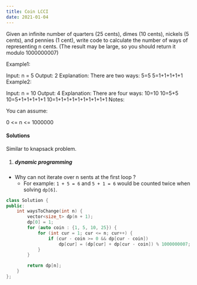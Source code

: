 ```yaml
---
title: Coin LCCI
date: 2021-01-04
---
```

Given an infinite number of quarters (25 cents), dimes (10 cents), nickels (5 cents), and pennies (1 cent), write code to calculate the number of ways of representing n cents. (The result may be large, so you should return it modulo 1000000007)

Example1:

 Input: n = 5
 Output: 2
 Explanation: There are two ways:
5=5
5=1+1+1+1+1
Example2:

 Input: n = 10
 Output: 4
 Explanation: There are four ways:
10=10
10=5+5
10=5+1+1+1+1+1
10=1+1+1+1+1+1+1+1+1+1
Notes:

You can assume:

0 <= n <= 1000000


#### Solutions

Similar to knapsack problem.

1. ##### dynamic programming

- Why can not iterate over n sents at the first loop ?
    - For example: `1 + 5 = 6` and `5 + 1 = 6` would be counted twice when solving `dp[6]`.

```cpp
class Solution {
public:
    int waysToChange(int n) {
        vector<size_t> dp(n + 1);
        dp[0] = 1;
        for (auto coin : {1, 5, 10, 25}) {
            for (int cur = 1; cur <= n; cur++) {
                if (cur - coin >= 0 && dp[cur - coin])
                    dp[cur] = (dp[cur] + dp[cur - coin]) % 1000000007;;
            }
        }

        return dp[n];
    }
};
```